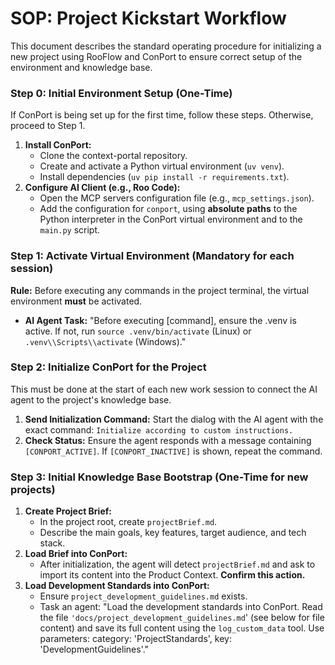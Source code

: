 # SOP: Project Kickstart Workflow

This document describes the standard operating procedure for initializing a new project using RooFlow and ConPort to ensure correct setup of the environment and knowledge base.

### Step 0: Initial Environment Setup (One-Time)

If ConPort is being set up for the first time, follow these steps. Otherwise, proceed to Step 1.

1. **Install ConPort:**
   - Clone the context-portal repository.
   - Create and activate a Python virtual environment (`uv venv`).
   - Install dependencies (`uv pip install -r requirements.txt`).
2. **Configure AI Client (e.g., Roo Code):**
   - Open the MCP servers configuration file (e.g., `mcp_settings.json`).
   - Add the configuration for `conport`, using **absolute paths** to the Python interpreter in the ConPort virtual environment and to the `main.py` script.

### Step 1: Activate Virtual Environment (Mandatory for each session)

**Rule:** Before executing any commands in the project terminal, the virtual environment **must** be activated.

- **AI Agent Task:** "Before executing [command], ensure the .venv is active. If not, run `source .venv/bin/activate` (Linux) or `.venv\\Scripts\\activate` (Windows)."

### Step 2: Initialize ConPort for the Project

This must be done at the start of each new work session to connect the AI agent to the project's knowledge base.

1. **Send Initialization Command:** Start the dialog with the AI agent with the exact command:
   `Initialize according to custom instructions.`
2. **Check Status:** Ensure the agent responds with a message containing `[CONPORT_ACTIVE]`. If `[CONPORT_INACTIVE]` is shown, repeat the command.

### Step 3: Initial Knowledge Base Bootstrap (One-Time for new projects)

1. **Create Project Brief:**
   - In the project root, create `projectBrief.md`.
   - Describe the main goals, key features, target audience, and tech stack.
2. **Load Brief into ConPort:**
   - After initialization, the agent will detect `projectBrief.md` and ask to import its content into the Product Context. **Confirm this action.**
3. **Load Development Standards into ConPort:**
   - Ensure `project_development_guidelines.md` exists.
   - Task an agent: "Load the development standards into ConPort. Read the file `'docs/project_development_guidelines.md`' (see below for file content) and save its full content using the `log_custom_data` tool. Use parameters: category: 'ProjectStandards', key: 'DevelopmentGuidelines'."
